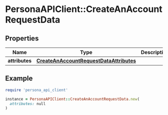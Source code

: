 # PersonaAPIClient::CreateAnAccountRequestData

## Properties

| Name | Type | Description | Notes |
| ---- | ---- | ----------- | ----- |
| **attributes** | [**CreateAnAccountRequestDataAttributes**](CreateAnAccountRequestDataAttributes.md) |  | [optional] |

## Example

```ruby
require 'persona_api_client'

instance = PersonaAPIClient::CreateAnAccountRequestData.new(
  attributes: null
)
```

